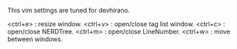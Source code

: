 This vim settings are tuned for devhirano.

<ctrl+e> : resize window.
<ctrl+v> : open/close tag list window.
<ctrl+c> : open/close NERDTree.
<ctrl+m> : open/close LineNumber.
<ctrl+w> <ijkl> : move between windows.

